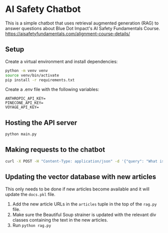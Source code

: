 # AI Safety Chatbot

This is a simple chatbot that uses retrieval augmented generation (RAG) to answer questions about Blue Dot Impact's AI Safety Fundamentals Course. 
https://aisafetyfundamentals.com/alignment-course-details/

## Setup

Create a virtual environment and install dependencies:


```bash
python -m venv venv
source venv/bin/activate
pip install -r requirements.txt
```

Create a .env file with the following variables:

```plaintext
ANTHROPIC_API_KEY=
PINECONE_API_KEY=
VOYAGE_API_KEY=
```

## Hosting the API server

```python
python main.py
```

## Making requests to the chatbot

```bash
curl -X POST -H "Content-Type: application/json" -d '{"query": "What is AI alignment?"}' http://localhost:8000/answer
```

## Updating the vector database with new articles

This only needs to be done if new articles become available and it will update the `docs.pkl` file. 


1. Add the new article URLs in the `articles` tuple in the top of the `rag.py` file.
2. Make sure the Beautiful Soup strainer is updated with the relevant div classes containing the text in the new articles. 
3. Run `python rag.py` 
